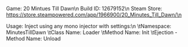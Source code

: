 Game: 20 Mintues Till Dawn\n
Build ID: 12679152\n
Steam Store: https://store.steampowered.com/app/1966900/20_Minutes_Till_Dawn/\n

Usage: Inject using any mono injector with settings:\n
  \tNamespace: MinutesTillDawn
  \tClass Name: Loader
  \tMethod Name: Init
  \tEjection - Method Name: Unload
